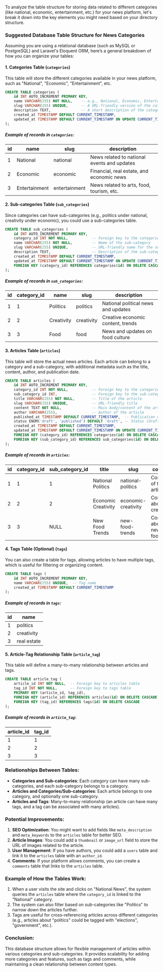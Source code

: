 To analyze the table structure for storing data related to different categories (like national, economic, entertainment, etc.) for your news platform, let's break it down into the key elements you might need based on your directory structure.

### Suggested Database Table Structure for News Categories

Assuming you are using a relational database (such as MySQL or PostgreSQL) and Laravel's Eloquent ORM, here’s a general breakdown of how you can organize your tables:

#### 1. **Categories Table** (`categories`)
This table will store the different categories available in your news platform, such as "National", "Economic", "Entertainment", etc.

```sql
CREATE TABLE categories (
    id INT AUTO_INCREMENT PRIMARY KEY,
    name VARCHAR(255) NOT NULL,    -- e.g., National, Economic, Entertainment
    slug VARCHAR(255) UNIQUE,      -- A URL-friendly version of the category name
    description TEXT,              -- A short description of the category
    created_at TIMESTAMP DEFAULT CURRENT_TIMESTAMP,
    updated_at TIMESTAMP DEFAULT CURRENT_TIMESTAMP ON UPDATE CURRENT_TIMESTAMP
);
```

##### Example of records in `categories`:
| id  | name          | slug          | description                              |
| --- | ------------- | ------------- | ---------------------------------------- |
| 1   | National      | national      | News related to national events and updates |
| 2   | Economic      | economic      | Financial, real estate, and economic news |
| 3   | Entertainment | entertainment | News related to arts, food, tourism, etc. |

#### 2. **Sub-categories Table** (`sub_categories`)
Since categories can have sub-categories (e.g., politics under national, creativity under economic), you could use a sub-categories table.

```sql
CREATE TABLE sub_categories (
    id INT AUTO_INCREMENT PRIMARY KEY,
    category_id INT NOT NULL,           -- Foreign key to the categories table
    name VARCHAR(255) NOT NULL,         -- Name of the sub-category
    slug VARCHAR(255) UNIQUE,           -- URL-friendly name for the sub-category
    description TEXT,                   -- Description of the sub-category
    created_at TIMESTAMP DEFAULT CURRENT_TIMESTAMP,
    updated_at TIMESTAMP DEFAULT CURRENT_TIMESTAMP ON UPDATE CURRENT_TIMESTAMP,
    FOREIGN KEY (category_id) REFERENCES categories(id) ON DELETE CASCADE
);
```

##### Example of records in `sub_categories`:
| id  | category_id | name        | slug       | description                          |
| --- | ----------- | ----------- | ---------- | ------------------------------------ |
| 1   | 1           | Politics    | politics   | National political news and updates  |
| 2   | 2           | Creativity  | creativity | Creative economic content, trends    |
| 3   | 3           | Food        | food       | News and updates on food culture     |

#### 3. **Articles Table** (`articles`)
This table will store the actual news articles. Each article can belong to a category and a sub-category, with additional metadata such as the title, content, author, and publication date.

```sql
CREATE TABLE articles (
    id INT AUTO_INCREMENT PRIMARY KEY,
    category_id INT NOT NULL,           -- Foreign key to the categories table
    sub_category_id INT,                -- Foreign key to the sub-categories table (nullable)
    title VARCHAR(255) NOT NULL,        -- Title of the article
    slug VARCHAR(255) UNIQUE,           -- URL-friendly title
    content TEXT NOT NULL,              -- Main body/content of the article
    author VARCHAR(255),                -- Author of the article
    published_at TIMESTAMP DEFAULT CURRENT_TIMESTAMP,  -- Publication date/time
    status ENUM('draft', 'published') DEFAULT 'draft', -- Status (draft or published)
    created_at TIMESTAMP DEFAULT CURRENT_TIMESTAMP,
    updated_at TIMESTAMP DEFAULT CURRENT_TIMESTAMP ON UPDATE CURRENT_TIMESTAMP,
    FOREIGN KEY (category_id) REFERENCES categories(id) ON DELETE CASCADE,
    FOREIGN KEY (sub_category_id) REFERENCES sub_categories(id) ON DELETE SET NULL
);
```

##### Example of records in `articles`:
| id  | category_id | sub_category_id | title              | slug                | content                    | author        | published_at        | status   |
| --- | ----------- | --------------- | ------------------ | -------------------- | -------------------------- | ------------- | ------------------- | -------- |
| 1   | 1           | 1               | National Politics  | national-politics    | Content of the article     | John Doe      | 2024-12-30 10:00:00 | published|
| 2   | 2           | 2               | Economic Creativity| economic-creativity  | Content about creativity   | Jane Smith    | 2024-12-29 09:30:00 | draft    |
| 3   | 3           | NULL            | New Food Trends    | new-food-trends      | Content about new food     | Alice Brown   | 2024-12-28 08:45:00 | published|

#### 4. **Tags Table** (Optional) (`tags`)
You can also create a table for tags, allowing articles to have multiple tags, which is useful for filtering or organizing content.

```sql
CREATE TABLE tags (
    id INT AUTO_INCREMENT PRIMARY KEY,
    name VARCHAR(255) UNIQUE,  -- Tag name
    created_at TIMESTAMP DEFAULT CURRENT_TIMESTAMP
);
```

##### Example of records in `tags`:
| id  | name        |
| --- | ----------- |
| 1   | politics    |
| 2   | creativity  |
| 3   | real estate |

#### 5. **Article-Tag Relationship Table** (`article_tag`)
This table will define a many-to-many relationship between articles and tags.

```sql
CREATE TABLE article_tag (
    article_id INT NOT NULL,  -- Foreign key to articles table
    tag_id INT NOT NULL,      -- Foreign key to tags table
    PRIMARY KEY (article_id, tag_id),
    FOREIGN KEY (article_id) REFERENCES articles(id) ON DELETE CASCADE,
    FOREIGN KEY (tag_id) REFERENCES tags(id) ON DELETE CASCADE
);
```

##### Example of records in `article_tag`:
| article_id | tag_id |
| ---------- | ------ |
| 1          | 1      |
| 2          | 2      |
| 3          | 3      |

### Relationships Between Tables:
- **Categories and Sub-categories**: Each category can have many sub-categories, and each sub-category belongs to a category.
- **Articles and Categories/Sub-categories**: Each article belongs to one category, and optionally one sub-category.
- **Articles and Tags**: Many-to-many relationship (an article can have many tags, and a tag can be associated with many articles).

### Potential Improvements:
1. **SEO Optimization**: You might want to add fields like `meta_description` and `meta_keywords` to the `articles` table for better SEO.
2. **Article Images**: You could add a `thumbnail` or `image_url` field to store the URL of images related to the article.
3. **User Management**: If you have authors, you could add a `users` table and link it to the `articles` table with an `author_id`.
4. **Comments**: If your platform allows comments, you can create a `comments` table that links to the `articles` table.

### Example of How the Tables Work:
1. When a user visits the site and clicks on "National News", the system queries the `articles` table where the `category_id` is linked to the "National" category.
2. The system can also filter based on sub-categories like "Politics" to narrow down the articles further.
3. Tags are useful for cross-referencing articles across different categories (e.g., articles about "politics" could be tagged with "elections", "government", etc.).

### Conclusion:
This database structure allows for flexible management of articles within various categories and sub-categories. It provides scalability for adding more categories and features, such as tags and comments, while maintaining a clean relationship between content types.
